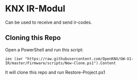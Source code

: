 # KNX IR-Modul
Can be used to receive and send ir-codes.

## Cloning this Repo
Open a PowerShell and run this script:
```
iex (iwr "https://raw.githubusercontent.com/OpenKNX/GW-U1-IR/master/Firmware/scripts/New-Clone.ps1").Content
```

It will clone this repo and run Restore-Project.ps1